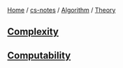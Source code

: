 [Home](https://mengxianbin.github.io) /
[cs-notes](https://mengxianbin.github.io/cs-notes/site) /
[Algorithm](https://mengxianbin.github.io/cs-notes/site/Algorithm) /
[Theory](https://mengxianbin.github.io/cs-notes/site/Algorithm/Theory)

## [Complexity](https://mengxianbin.github.io/cs-notes/site/Algorithm/Theory/Complexity/)

## [Computability](https://mengxianbin.github.io/cs-notes/site/Algorithm/Theory/Computability/)
